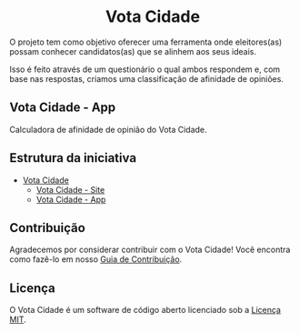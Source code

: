 <h1 align="center">
  Vota Cidade
</h1>

O projeto tem como objetivo oferecer uma ferramenta onde eleitores(as) possam conhecer candidatos(as) que se alinhem aos seus ideais.

Isso é feito através de um questionário o qual ambos respondem e, com base nas respostas, criamos uma classificação de afinidade de opiniões.

## Vota Cidade - App

Calculadora de afinidade de opinião do Vota Cidade.

## Estrutura da iniciativa

- [Vota Cidade](https://github.com/Minhacps/votacidade)
  - [Vota Cidade - Site](https://github.com/Minhacps/votacidade-site)
  - [Vota Cidade - App](https://github.com/Minhacps/votacidade-app)

## Contribuição

Agradecemos por considerar contribuir com o Vota Cidade! Você encontra como fazê-lo em nosso [Guia de Contribuição](.github/CONTRIBUTING.md).

## Licença

O Vota Cidade é um software de código aberto licenciado sob a [Licença MIT](LICENSE.md).
